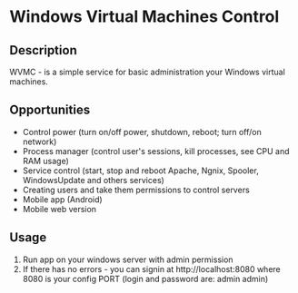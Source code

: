 # Windows Virtual Machines Control

## Description
WVMC - is a simple service for basic administration your Windows virtual machines.

## Opportunities

  - Control power (turn on/off power, shutdown, reboot; turn off/on network)
  - Process manager (control user's sessions, kill processes, see CPU and RAM usage)
  - Service control (start, stop and reboot  Apache, Ngnix, Spooler, WindowsUpdate and others services)
  - Creating users and take them permissions to control servers
  - Mobile app (Android)
  - Mobile web version

## Usage
  1. Run app on your windows server with admin permission
  2. If there has no errors - you can signin at http://localhost:8080 where 8080 is your config PORT (login and password are: admin admin)